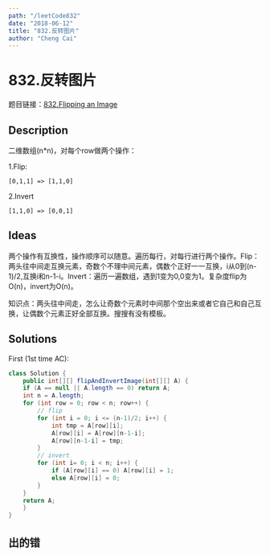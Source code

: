 ```yaml
---
path: "/leetCode832"
date: "2018-06-12"
title: "832.反转图片"
author: "Cheng Cai"
---
```


# 832.反转图片

题目链接：[832.Flipping an Image](https://leetcode.com/problems/flipping-an-image/description/)

## Description

二维数组(n*n)，对每个row做两个操作：

1.Flip: 
```
[0,1,1] => [1,1,0]
```

2.Invert
```
[1,1,0] => [0,0,1]
```

## Ideas
两个操作有互换性，操作顺序可以随意。遍历每行，对每行进行两个操作。Flip：两头往中间走互换元素，奇数个不理中间元素，偶数个正好一一互换，i从0到(n-1)/2,互换i和n-1-i。Invert：遍历一遍数组，遇到1变为0,0变为1。复杂度flip为O(n)，invert为O(n)。

知识点：两头往中间走，怎么让奇数个元素时中间那个空出来或者它自己和自己互换，让偶数个元素正好全部互换。搜搜有没有模板。

## Solutions
First (1st time AC):
```Java
class Solution {
    public int[][] flipAndInvertImage(int[][] A) {
 	if (A == null || A.length == 0) return A;
	int n = A.length;
	for (int row = 0; row < n; row++) {
		// flip
		for (int i = 0; i <= (n-1)/2; i++) {
			int tmp = A[row][i];
			A[row][i] = A[row][n-1-i];
			A[row][n-1-i] = tmp;
		}
		// invert
		for (int i= 0; i < n; i++) {
			if (A[row][i] == 0) A[row][i] = 1;
			else A[row][i] = 0;
		}
	}
	return A;
    }
}
```

## 出的错
